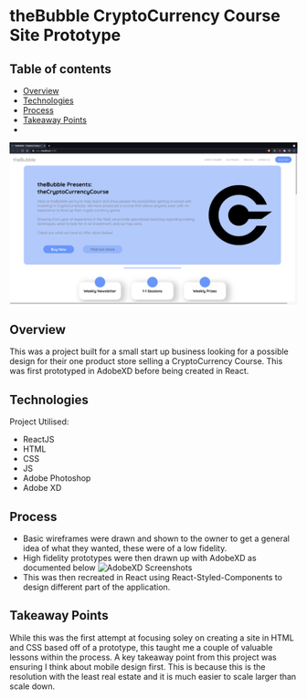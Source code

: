 # theBubble CryptoCurrency Course Site Prototype

## Table of contents
* [Overview](#overview)
* [Technologies](#technologies)
* [Process](#process)
* [Takeaway Points](#takeaway-points)
* 


![Screenshot of app](https://github.com/joshwatley/theBubble_Crypto_Course/blob/main/src/images/Screenshot%202021-06-02%20at%2021.19.59.png)

## Overview

This was a project built for a small start up business looking for a possible design for their one product store selling a CryptoCurrency Course. This was first prototyped in AdobeXD before being created in React.

## Technologies
Project Utilised: 
* ReactJS
* HTML
* CSS
* JS
* Adobe Photoshop
* Adobe XD

## Process
* Basic wireframes were drawn and shown to the owner to get a general idea of what they wanted, these were of a low fidelity.
* High fidelity prototypes were then drawn up with AdobeXD as documented below
![AdobeXD Screenshots]()
* This was then recreated in React using React-Styled-Components to design different part of the application.


## Takeaway Points
While this was the first attempt at focusing soley on creating a site in HTML and CSS based off of a prototype, this taught me a couple of valuable lessons within the process. A key takeaway point from this project was ensuring I think about mobile design first. This is because this is the resolution with the least real estate and it is much easier to scale larger than scale down. 

